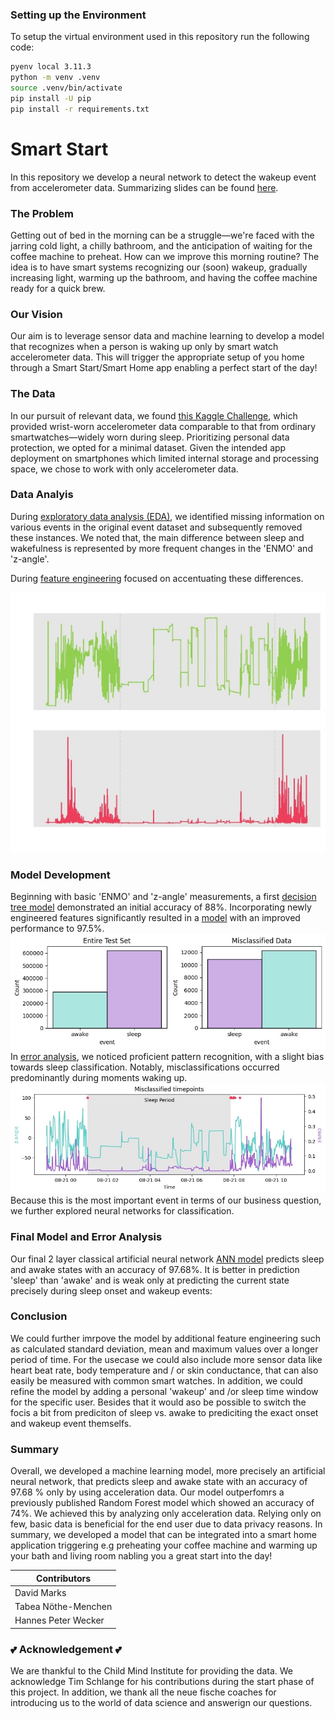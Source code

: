 ### Setting up the Environment
To setup the virtual environment used in this repository run the following code:
```BASH
pyenv local 3.11.3
python -m venv .venv
source .venv/bin/activate
pip install -U pip
pip install -r requirements.txt
```
# Smart Start
In this repository we develop a neural network to detect the wakeup event from accelerometer data. Summarizing slides can be found [here](https://github.com/SonkyD/Smart-Start/blob/main/smart_start.pdf).

### The Problem
Getting out of bed in the morning can be a struggle—we're faced with the jarring cold light, a chilly bathroom, and the anticipation of waiting for the coffee machine to preheat. How can we improve this morning routine? The idea is to have smart systems recognizing our (soon) wakeup, gradually increasing light, warming up the bathroom, and having the coffee machine ready for a quick brew.

### Our Vision
Our aim is to leverage sensor data and machine learning to develop a model that recognizes when a person is waking up only by smart watch accelerometer data. This will trigger the appropriate setup of you home through a Smart Start/Smart Home app enabling a perfect start of the day!

### The Data
In our pursuit of relevant data, we found [this Kaggle Challenge]((https://www.kaggle.com/competitions/child-mind-institute-detect-sleep-states/data)), which provided wrist-worn accelerometer data comparable to that from ordinary smartwatches—widely worn during sleep. Prioritizing personal data protection, we opted for a minimal dataset. Given the intended app deployment on smartphones which limited internal storage and processing space, we chose to work with only accelerometer data.

### Data Analyis
During [exploratory data analysis (EDA)](https://github.com/HPweck/sleepy_kid_Zzzz/blob/hannes_2/child-mind-institute-detect-sleep-states/EDA_Clean/to_be_cleaned/EDA_clean.ipynb), we identified missing information on various events in the original event dataset and subsequently removed these instances. We noted that, the main difference between sleep and wakefulness is represented by more frequent changes in the  'ENMO' and 'z-angle'. </p> During [feature engineering](https://github.com/HPweck/sleepy_kid_Zzzz/tree/David_make_data) focused on accentuating these differences. </p> 
![enmo and anglez over one night](/images/5AB450B3-D46A-4C57-AA7B-FF093AD3B268.jpeg)

### Model Development
Beginning with basic 'ENMO' and 'z-angle' measurements, a first [decision tree model](https://github.com/HPweck/sleepy_kid_Zzzz/blob/models/model_DecisionTree1.ipynb) demonstrated an initial accuracy of 88%. Incorporating newly engineered features significantly resulted in a [model](https://github.com/HPweck/sleepy_kid_Zzzz/blob/models/model_DecisionTree1_allData.ipynb) with an improved performance to 97.5%. 
![sleep vs wake detection](images/A2FDAA4A-8E44-438E-A817-21802AB7A99B_4_5005_c.jpeg)
In [error analysis](https://github.com/HPweck/sleepy_kid_Zzzz/blob/models/model_DecisionTree_allData_ErrorAnalysis.ipynb), we noticed proficient pattern recognition, with a slight bias towards sleep classification. 
Notably, misclassifications occurred predominantly during moments waking up. 
![misclassificated events](/images/2AE27D67-82BD-4011-BFE7-0162A7DD702D_4_5005_c.jpeg)
Because this is the most important event in terms of our business question, we further explored neural networks for classification.

### Final Model and Error Analysis
Our final 2 layer classical artificial neural network [ANN model]() predicts sleep and awake states with an accuracy of 97.68%.
It is better in prediction 'sleep' than 'awake' and is weak only at predicting the current state precisely during sleep onset and wakeup events:

### Conclusion
We could further imrpove the model by additional feature engineering such as calculated standard deviation, mean and maximum values over a longer period of time. For the usecase we could also include more sensor data like heart beat rate, body temperature and / or skin conductance, that can also easily be measured with common smart watches. In addition, we could refine the model by adding a personal 'wakeup' and /or sleep time window for the specific user. Besides that it would aso be possible to switch the focis a bit from prediciton of sleep vs. awake to prediciting the exact onset and wakeup event themselfs.

### Summary
Overall, we developed a machine learning model, more precisely an artificial neural network, that predicts sleep and awake state with an accuracy of 97.68 % only by using acceleration data. Our model outperfomrs a previously published Random Forest model which showed an accuracy of 74%. We achieved this by analyzing only acceleration data. Relying only on few, basic data is beneficial for the end user due to data privacy reasons. In summary, we developed a model that can be integrated into a smart home application triggering e.g preheating your coffee machine and warming up your bath and living room nabling you a great start into the day! 

| Contributors |
| --- |
| David Marks |
| Tabea Nöthe-Menchen |
| Hannes Peter Wecker |

### :two_hearts: Acknowledgement :two_hearts:
We are thankful to the Child Mind Institute for providing the data. We acknowledge Tim Schlange for his contributions during the start phase of this project. In addition, we thank all the neue fische coaches for introducing us to the world of data science and answerign our questions.

